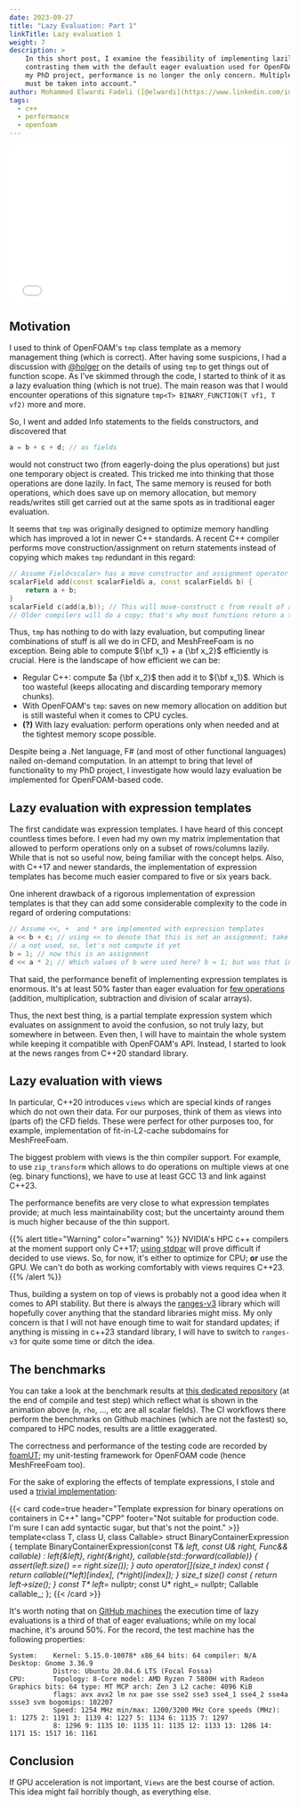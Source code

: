 ```yaml
---
date: 2023-09-27
title: "Lazy Evaluation: Part 1"
linkTitle: Lazy evaluation 1
weight: 7
description: >
    In this short post, I examine the feasibility of implementing lazily-evaluated operations for MeshFreeFoam,
    contrasting them with the default eager evaluation used for OpenFOAM fields. Given the time constraints of
    my PhD project, performance is no longer the only concern. Multiple factors, including code maintainability,
    must be taken into account."
author: Mohammed Elwardi Fadeli ([@elwardi](https://www.linkedin.com/in/elwardi-fadeli))
tags:
  - c++
  - performance
  - openfoam
---
```


<div style="position:relative;padding-bottom:56.25%;">
<iframe style="width:100%;height:100%;position:absolute;left:0px;top:0px;" frameborder="0" width="100%" height="100%" allowfullscreen="" allow="autoplay" src="./LazyEvaluationAnimation.html">
</iframe>
</div>

## Motivation

I used to think of OpenFOAM's `tmp` class template as a memory management thing (which is correct). After having some suspicions, I had a discussion with [@holger](https://www.linkedin.com/in/holger-marschall-62175683/) on the details of using `tmp` to get things out of function scope. As I've skimmed through the code, I started to think of it as a lazy evaluation thing (which is not true). The main reason was that I would encounter operations of this signature `tmp<T> BINARY_FUNCTION(T vf1, T vf2)` more and more.

So, I went and added Info statements to the fields constructors, and discovered that
```cpp
a = b + c + d; // as fields
```
would not construct two (from eagerly-doing the plus operations) but just one temporary object is created. This tricked me into thinking that those operations are done lazily. In fact, The same memory is reused for both operations, which does save up on memory allocation, but memory reads/writes still get carried out at the same spots as in traditional eager evaluation.

It seems that `tmp` was originally designed to optimize memory handling which has improved a lot in newer C++ standards. A recent C++ compiler performs move construction/assignment on return statements instead of copying which makes `tmp` redundant in this regard:
```cpp
// Assume Field<scalar> has a move constructor and assignment operator
scalarField add(const scalarField& a, const scalarField& b) {
    return a + b;
}
scalarField c(add(a,b)); // This will move-construct c from result of a+b
// Older compilers will do a copy; that's why most functions return a tmp
```

Thus, `tmp` has nothing to do with lazy evaluation, but computing linear combinations of stuff is all we do in CFD, and MeshFreeFoam is no exception. Being able to compute ${\bf x_1} + a {\bf x_2}$ efficiently is crucial. Here is the landscape of how efficient we can be:
- Regular C++: compute $a {\bf x_2}$ then add it to ${\bf x_1}$. Which is too wasteful (keeps allocating and discarding temporary memory chunks).
- With OpenFOAM's `tmp`: saves on new memory allocation on addition but is still wasteful when it comes to CPU cycles.
- **(?)** With lazy evaluation: perform operations only when needed and at the tightest memory scope possible.

Despite being a .Net language, F# (and most of other functional languages) nailed on-demand computation. In an attempt to bring that level of functionality to my PhD project, I investigate how would lazy evaluation be implemented for OpenFOAM-based code.

## Lazy evaluation with expression templates

The first candidate was expression templates. I have heard of this concept countless times before. I even had my own my matrix implementation that allowed to perform operations only on a subset of rows/columns lazily. While that is not so useful now, being familiar with the concept helps. Also, with C++17 and newer standards, the implementation of expression templates has become much easier compared to five or six years back.

One inherent drawback of a rigorous implementation of expression templates is that they can add some considerable complexity to the code in regard of ordering computations:
```cpp
// Assume <<, +  and * are implemented with expression templates
a << b + c; // using << to denote that this is not an assignment; take it as a mere labeling operation
// a not used, so, let's not compute it yet
b = 1; // now this is an assignment
d << a * 2; // Which values of b were used here? b = 1; but was that intended?
```

That said, the performance benefit of implementing expression templates is enormous. It's at least 50% faster than eager evaluation for [few operations](https://github.com/FoamScience/Eager-TemplateExpr-Views-OpenFOAM/blob/80c59112d5660cd24630e4c57c6f7648c8a0b8c7/expressionTemplatesVsViewsTests.C#L30) (addition, multiplication, subtraction and division of scalar arrays).

Thus, the next best thing, is a partial template expression system which evaluates on assignment to avoid the confusion, so not truly lazy, but somewhere in between. Even then, I will have to maintain the whole system while keeping it compatible with OpenFOAM's API. Instead, I started to look at the news ranges from C++20 standard library.

## Lazy evaluation with views

In particular, C++20 introduces `views` which are special kinds of ranges which do not own their data. For our purposes, think of them as views into (parts of) the CFD fields. These were perfect for other purposes too, for example, implementation of fit-in-L2-cache subdomains for MeshFreeFoam.

The biggest problem with views is the thin compiler support. For example, to use `zip_transform` which allows to do operations on multiple views at one (eg. binary functions), we have to use at least GCC 13 and link against C++23.

The performance benefits are very close to what expression templates provide; at much less maintainability cost; but the uncertainty around them is much higher because of the thin support.

{{% alert title="Warning" color="warning" %}}
NVIDIA's HPC c++ compilers at the moment support only C++17; [using stdpar](https://developer.nvidia.com/blog/accelerating-standard-c-with-gpus-using-stdpar/) will prove difficult if decided to use views. So, for now, it's either to optimize for CPU; **or** use the GPU. We can't do both as working comfortably with views requires C++23.
{{% /alert %}}

Thus, building a system on top of views is probably not a good idea when it comes to API stability. But there is always the [ranges-v3](https://github.com/ericniebler/range-v3) library which will hopefully cover anything that the standard libraries might miss. My only concern is that I will not have enough time to wait for standard updates; if anything is missing in c++23 standard library, I will have to switch to `ranges-v3` for quite some time or ditch the idea.

## The benchmarks

You can take a look at the benchmark results at [this dedicated repository](https://github.com/FoamScience/Eager-TemplateExpr-Views-OpenFOAM/actions/runs/6332376505/job/17198740304) (at the end of compile and test step) which reflect what is shown in the animation above (`m`, `rho`, ..., etc are all scalar fields). The CI workflows there perform the benchmarks on Github machines (which are not the fastest) so, compared to HPC nodes, results are a little exaggerated.

The correctness and performance of the testing code are recorded by [foamUT](https://github.com/FoamScience/foamUT); my unit-testing framework for OpenFOAM code (hence MeshFreeFoam too).

For the sake of exploring the effects of template expressions, I stole and used a [trivial implementation](https://gieseanw.wordpress.com/2019/10/20/we-dont-need-no-stinking-expression-templates/):

{{< card code=true header="Template expression for binary operations on containers in C++" lang="CPP" footer="Not suitable for production code. I'm sure I can add syntactic sugar, but that's not the point." >}}
template<class T, class U, class Callable>
struct BinaryContainerExpression
{
    template<class Func>
    BinaryContainerExpression(const T& _left, const U& _right, Func&& _callable) :
    left_{&_left},
    right_{&_right},
    callable_{std::forward<Func>(_callable)}
    {
        assert(_left.size() == _right.size());
    }
    auto operator[](size_t index) const
    {
        return callable_((*left_)[index], (*right_)[index]);
    }
    size_t size() const
    {
        return left_->size();
    }
    const T* left_= nullptr;
    const U* right_= nullptr;
    Callable callable_;
};
{{< /card >}}

It's worth noting that on [GitHub machines](https://docs.github.com/en/actions/using-github-hosted-runners/about-github-hosted-runners/about-github-hosted-runners#supported-runners-and-hardware-resources) the execution time of lazy evaluations is a third of that of eager evaluations; while on my local machine, it's around 50%. For the record, the test machine has the following properties:
```
System:    Kernel: 5.15.0-10078* x86_64 bits: 64 compiler: N/A Desktop: Gnome 3.36.9 
           Distro: Ubuntu 20.04.6 LTS (Focal Fossa) 
CPU:       Topology: 8-Core model: AMD Ryzen 7 5800H with Radeon Graphics bits: 64 type: MT MCP arch: Zen 3 L2 cache: 4096 KiB 
           flags: avx avx2 lm nx pae sse sse2 sse3 sse4_1 sse4_2 sse4a ssse3 svm bogomips: 102207 
           Speed: 1254 MHz min/max: 1200/3200 MHz Core speeds (MHz): 1: 1275 2: 1191 3: 1139 4: 1227 5: 1134 6: 1135 7: 1297 
           8: 1296 9: 1135 10: 1135 11: 1135 12: 1133 13: 1286 14: 1171 15: 1517 16: 1161 
```

## Conclusion

If GPU acceleration is not important, `Views` are the best course of action. This idea might fail horribly though, as everything else.
